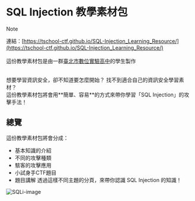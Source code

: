 # SQL Injection 教學素材包
> [!NOTE]  
> 連結：[https://tschool-ctf.github.io/SQL-Injection_Learning_Resource/](https://tschool-ctf.github.io/SQL-Injection_Learning_Resource/)<br/>
> <br/>
> 這份教學素材包是由一群[臺北市數位實驗高中](http://tshool.tp.edu.tw)的學生製作
<br />
想要學習資訊安全，卻不知道要怎麼開始？  
找不到適合自己的資訊安全學習素材？<br />
這份教學素材包將會用**簡單、容易**的方式來帶你學習「SQL Injection」的攻擊手法！

## 總覽
這份教學素材包將會分成：
* 基本知識的介紹
* 不同的攻擊種類
* 駭客的攻擊應用
* 小試身手CTF題目
* 題目講解
透過這樣不同主題的分頁，來帶你認識 SQL Injection 的知識！

![SQLi-image](https://lh3.googleusercontent.com/fife/ALs6j_EulzUvG3Zyt7RWZzQ8S74ofK37ISFxU8sIUBZtjtbSi6jWL0qLKoVr0yTkjjo8uFJ25BUgiybw7djduum7G4TXuM0GlBxzRib9cE6FWKURWtoboUsYS1JNWFNrO6MY7OPF3J9Bp6pxtB6aNa51tRJ7s-qpHyMtTc2wIgMdTrzGM3kA0--xjXSrl1k0I9P9pYvp4u-w0O45AqPyXOkWJRxMRcnjt3qMRv5gqoI9IJpiCzQRl7isJU-nglsGnl4M8hCVtp_dapjExQkF2A4bYM7ncVUrSlUesx1Beaq5iwxCA6BPxbPHYk3EAEM7NhRb06bqQz6N1JPkMHfHALUdSCs3oRlYD0EE1sORkmE2WjcVTNw2FBen2Wi13rXVz6nqAdx0M7vZ5-n7vDGBY94uR7xciKiDB79maScEiCBMJD6KkcR-MuAyyjzpRjIJ-k8Msp2ZSPwDxGHwHm_LTEiI3Pxk0jJzhkT0sm2r9pWt-CwC-9Zrcy2bYBLOi_EiFQAIdUHbbvbYARvw63qKQA10PT091BXPYSV9ZiIxO2kng0BcKHf7pA3Md05bHTOYIX5SAnGqjwhADFrhhI2ZWMcgbHpQsqJ7SniEjhmtI63HkBCtOBAXSofqYJlmxTYQUGTTb-uCOlf-VCqTgRjJWyTh_gIU9zoyNfTSjTKm7LaUffLqamp8ke2sUnIOC_qWxytASU2zhuzh53UHFORusE9MxW0dU9iVvyw72GlGArtcpgH548817DRbajWy9C73Qljdyfxgo6_9zwAlDiQfmjiDBk4tBmp8DmcwOFLeMZ-iYUaET0fo_iSAjsU7cMUfzEUaELV-mNhOmf4pAmv6eYKKg3x-mR2qV7uf-s8ow4D0YKF0KcAzJCkZLbVnu1D2kqQ2aw2X-kDNMoUNtRQRU-JcGceXya8WZpvgTBn_IHxVkoflvLnexGZf5iXCms1wdlLelFOLyp1UgxzNy_hfB0vOpUecTCh23_B_LwPVjHMgDI4Fg5j1tS827XRKy6iS8nDow4LudCeDtp-m_WfvN8in7zn7_4iSCmVNYMB2WQ_5Os3hvbv8XbCqF5sZcnJi_vBqKBHCduFfTrfmqSOLonM4v_v12XcMIy_cL6lH_rQeteh7IL27exMQF6oaBD4G_3tKAPFepeKnA0u8gpJg7pe0Q2u21oAuY9ggblIQftZlCG6zvF5Mag_I3upB_aRVSiJGjN7g8szf1bNW574qZhV0bwV-VM7SseRwc1HxEo74DAbHuOr6u0kCV-RzGOFggsnRtjxoGVE4EoB0Nx0W9IiCP3LefYzVviVkSKxLWiPln6KQchPPfDgA5me7K3_lMf3ifZHJujOolHubmQUqNnIHOwau4ERV2O562vjdPFM28oOjyb1TgJrSSS6nihxIVUiRsH683WpPKizAndI_RTt6j5it26Qg7O06iXttL-KMwDrNnEM-3au0BEkKFqsbJdbLKUde7-DsbhjZBRXnuYHPFgF3sCwg-8MdXKdJO0kBTuU8PIWataBXxfV0N0Q7NQTtgxCItKKCIbWS85oUHC4uZw5YRPe2vCFKXG63Rcu-y0fPbcoJxPmzSqcbvHm3ESdks7qP3eB2rv6OZhsObi3Y-WiGxv8HqZvIU0tEFBGQQw=w2422-h1732?auditContext=prefetch)
